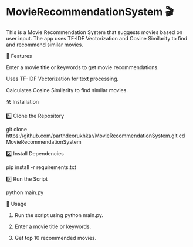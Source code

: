 # MovieRecommendationSystem 🎬

This is a Movie Recommendation System that suggests movies based on user input. The app uses TF-IDF Vectorization and Cosine Similarity to find and recommend similar movies.

🚀 Features

Enter a movie title or keywords to get movie recommendations.

Uses TF-IDF Vectorization for text processing.

Calculates Cosine Similarity to find similar movies.

🛠️ Installation

1️⃣ Clone the Repository

git clone https://github.com/parthdeorukhkar/MovieRecommendationSystem.git
cd MovieRecommendationSystem

2️⃣ Install Dependencies

pip install -r requirements.txt

3️⃣ Run the Script

python main.py

📌 Usage

1. Run the script using python main.py.

2. Enter a movie title or keywords.

3. Get top 10 recommended movies.
